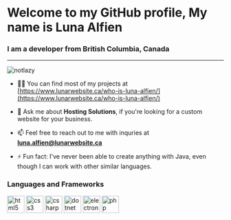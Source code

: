 <h1>Welcome to my GitHub profile, My name is Luna Alfien</h1>
<h3>I am a developer from British Columbia, Canada</h3>
<hr>

<p align="left"> <img src="https://komarev.com/ghpvc/?username=notlazy" alt="notlazy" /> </p>

- 👨‍💻 You can find most of my projects at [https://www.lunarwebsite.ca/who-is-luna-alfien/](https://www.lunarwebsite.ca/who-is-luna-alfien/)

- 💬 Ask me about **Hosting Solutions**, if you're looking for a custom website for your business.

- 📫 Feel free to reach out to me with inquries at **luna.alfien@lunarwebsite.ca**

- ⚡ Fun fact: I've never been able to create anything with Java, even though I can work with other similar languages.

<h3>Languages and Frameworks</h3>
<p align="left">
  <img src="https://devicons.github.io/devicon/devicon.git/icons/html5/html5-original-wordmark.svg" alt="html5" width="40" height="40"/>
  <img src="https://devicons.github.io/devicon/devicon.git/icons/css3/css3-original-wordmark.svg" alt="css3" width="40" height="40"/>
  <img src="https://devicons.github.io/devicon/devicon.git/icons/csharp/csharp-original.svg" alt="csharp" width="40" height="40"/>
  <img src="https://devicons.github.io/devicon/devicon.git/icons/dot-net/dot-net-original-wordmark.svg" alt="dotnet" width="40" height="40"/>
  <img src="https://devicons.github.io/devicon/devicon.git/icons/electron/electron-original.svg" alt="electron" width="40" height="40"/>
  <img src="https://devicons.github.io/devicon/devicon.git/icons/php/php-original.svg" alt="php" width="40" height="40"/>
</p>
<!--
**NotLazy/NotLazy** is a ✨ _special_ ✨ repository because its `README.md` (this file) appears on your GitHub profile.

Here are some ideas to get you started:

- 🔭 I’m currently working on ...
- 🌱 I’m currently learning ...
- 👯 I’m looking to collaborate on ...
- 🤔 I’m looking for help with ...
- 💬 Ask me about ...
- 📫 How to reach me: ...
- 😄 Pronouns: ...
- ⚡ Fun fact: ...
-->

<h3>Before you proceed below, know this: I am *still* waiting for the day I have repositories to put in Popular Repositories</h3>
